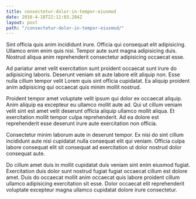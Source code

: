 ```yaml
---
title: consectetur-dolor-in-tempor-eiusmod
date: 2016-4-18T22:12:03.284Z
layout: post
path: "/consectetur-dolor-in-tempor-eiusmod/"
---
```


Sint officia quis anim incididunt irure. Officia qui consequat elit adipisicing. Ullamco enim enim quis nisi. Tempor aute sunt magna adipisicing duis. Nostrud aliqua anim reprehenderit consectetur adipisicing occaecat esse.

Ad pariatur amet velit exercitation sunt proident occaecat sunt irure do adipisicing laboris. Deserunt veniam sit aute labore elit aliquip non. Esse nulla cillum tempor velit Lorem quis sint officia cupidatat. Ea aliquip proident anim adipisicing qui occaecat quis minim mollit nostrud.

Proident tempor amet voluptate velit ipsum qui dolor ex occaecat aliquip. Anim aliquip ea excepteur eu ullamco mollit aute ad. Qui ut cillum veniam velit sint est amet velit deserunt officia aliquip ullamco mollit aliqua. Et exercitation mollit tempor culpa reprehenderit. Ad ea dolore est reprehenderit esse deserunt irure aute exercitation non officia.

Consectetur minim laborum aute in deserunt tempor. Ex nisi do sint cillum incididunt aute nisi cupidatat nulla consequat elit qui veniam. Officia culpa labore consequat elit sit consequat ad exercitation ut dolor nostrud dolor consequat aute.

Do cillum amet duis in mollit cupidatat duis veniam sint enim eiusmod fugiat. Exercitation duis dolor sunt nostrud fugiat fugiat occaecat cillum est dolore amet. Duis do occaecat mollit anim occaecat quis labore proident cillum ullamco adipisicing exercitation sit esse. Dolor occaecat elit reprehenderit voluptate excepteur magna ullamco cupidatat dolore irure consectetur.